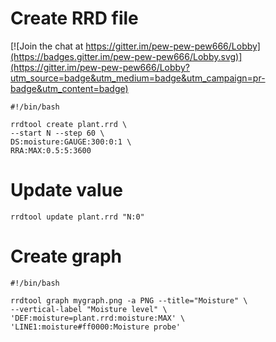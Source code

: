 # Create RRD file

[![Join the chat at https://gitter.im/pew-pew-pew666/Lobby](https://badges.gitter.im/pew-pew-pew666/Lobby.svg)](https://gitter.im/pew-pew-pew666/Lobby?utm_source=badge&utm_medium=badge&utm_campaign=pr-badge&utm_content=badge)

```
#!/bin/bash

rrdtool create plant.rrd \
--start N --step 60 \
DS:moisture:GAUGE:300:0:1 \
RRA:MAX:0.5:5:3600
```

# Update value

```
rrdtool update plant.rrd "N:0"
```

# Create graph

```
#!/bin/bash

rrdtool graph mygraph.png -a PNG --title="Moisture" \
--vertical-label "Moisture level" \
'DEF:moisture=plant.rrd:moisture:MAX' \
'LINE1:moisture#ff0000:Moisture probe'
```